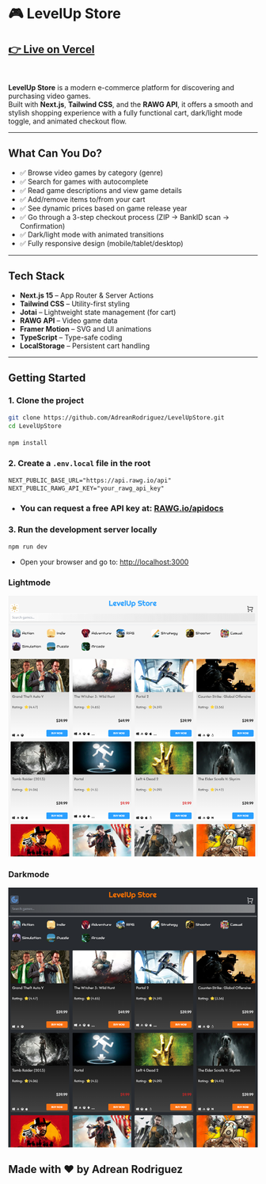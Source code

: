 # 🎮 LevelUp Store

## [👉 Live on Vercel](https://level-up-store-one.vercel.app/)

</br>

**LevelUp Store** is a modern e-commerce platform for discovering and purchasing video games.  
Built with **Next.js**, **Tailwind CSS**, and the **RAWG API**, it offers a smooth and stylish shopping experience with a fully functional cart, dark/light mode toggle, and animated checkout flow.

---

## What Can You Do?

- ✅ Browse video games by category (genre)
- ✅ Search for games with autocomplete
- ✅ Read game descriptions and view game details
- ✅ Add/remove items to/from your cart
- ✅ See dynamic prices based on game release year
- ✅ Go through a 3-step checkout process (ZIP → BankID scan → Confirmation)
- ✅ Dark/light mode with animated transitions
- ✅ Fully responsive design (mobile/tablet/desktop)

---

## Tech Stack

- **Next.js 15** – App Router & Server Actions
- **Tailwind CSS** – Utility-first styling
- **Jotai** – Lightweight state management (for cart)
- **RAWG API** – Video game data
- **Framer Motion** – SVG and UI animations
- **TypeScript** – Type-safe coding
- **LocalStorage** – Persistent cart handling

---

## Getting Started

### 1. Clone the project

```bash
git clone https://github.com/AdreanRodriguez/LevelUpStore.git
cd LevelUpStore

npm install
```

### 2. Create a `.env.local` file in the root

```env
NEXT_PUBLIC_BASE_URL="https://api.rawg.io/api"
NEXT_PUBLIC_RAWG_API_KEY="your_rawg_api_key"
```

- ### You can request a free API key at: [RAWG.io/apidocs](https://rawg.io/apidocs)

### 3. Run the development server locally

```bash
npm run dev
```

- Open your browser and go to: [http://localhost:3000](http://localhost:3000)

### Lightmode

![Light mode preview](image-1.png)

### Darkmode

![Dark mode preview](image-2.png)

## Made with ❤️ by Adrean Rodriguez
